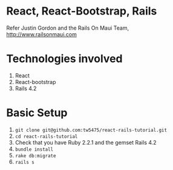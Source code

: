 # React, React-Bootstrap, Rails 

Refer Justin Gordon and the Rails On Maui Team, http://www.railsonmaui.com



# Technologies involved

1. React
2. React-bootstrap
3. Rails 4.2

# Basic Setup
1. `git clone git@github.com:tw5475/react-rails-tutorial.git`
2. `cd react-rails-tutorial`
3. Check that you have Ruby 2.2.1 and the gemset Rails 4.2 
4. `bundle install`
5. `rake db:migrate`
6. `rails s`
